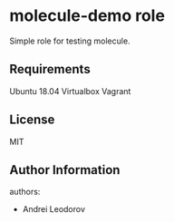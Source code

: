 molecule-demo role
=========
Simple role for testing molecule.

Requirements
------------
Ubuntu 18.04
Virtualbox
Vagrant

License
-------
MIT

Author Information
------------------

authors:
  - Andrei Leodorov
